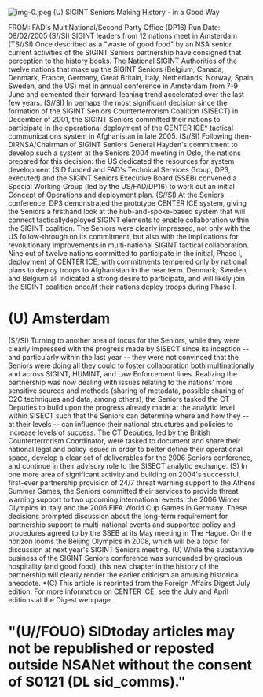 ![img-0.jpeg](img-0.jpeg)
(U) SIGINT Seniors Making History - in a Good Way

FROM:
FAD's MultiNational/Second Party Office (DP16)
Run Date: 08/02/2005
(S//SI) SIGINT leaders from 12 nations meet in Amsterdam
(TS//SI) Once described as a "waste of good food" by an NSA senior, current activities of the SIGINT Seniors partnership have consigned that perception to the history books. The National SIGINT Authorities of the twelve nations that make up the SIGINT Seniors (Belgium, Canada, Denmark, France, Germany, Great Britain, Italy, Netherlands, Norway, Spain, Sweden, and the US) met in annual conference in Amsterdam from 7-9 June and cemented their forward-leaning trend accelerated over the last few years.
(S//SI) In perhaps the most significant decision since the formation of the SIGINT Seniors Counterterrorism Coalition (SISECT) in December of 2001, the SIGINT Seniors committed their nations to participate in the operational deployment of the CENTER ICE* tactical communications system in Afghanistan in late 2005.
(S//SI) Following then-DIRNSA/Chairman of SIGINT Seniors General Hayden's commitment to develop such a system at the Seniors 2004 meeting in Oslo, the nations prepared for this decision: the US dedicated the resources for system development (SID funded and FAD's Technical Services Group, DP3, executed) and the SIGINT Seniors Executive Board (SSEB) convened a Special Working Group (led by the US/FAD/DP16) to work out an initial Concept of Operations and deployment plan.
(S//SI) At the Seniors conference, DP3 demonstrated the prototype CENTER ICE system, giving the Seniors a firsthand look at the hub-and-spoke-based system that will connect tacticallydeployed SIGINT elements to enable collaboration within the SIGINT coalition. The Seniors were clearly impressed, not only with the US follow-through on its commitment, but also with the implications for revolutionary improvements in multi-national SIGINT tactical collaboration. Nine out of twelve nations committed to participate in the initial, Phase I, deployment of CENTER ICE, with commitments tempered only by national plans to deploy troops to Afghanistan in the near term. Denmark, Sweden, and Belgium all indicated a strong desire to participate, and will likely join the SIGINT coalition once/if their nations deploy troops during Phase I.

# (U) Amsterdam 

(S//SI) Turning to another area of focus for the Seniors, while they were clearly impressed with the progress made by SISECT since its inception -- and particularly within the last year -- they were not convinced that the Seniors were doing all they could to foster collaboration both multinationally and across SIGINT, HUMINT, and Law Enforcement lines. Realizing the partnership was now dealing with issues relating to the nations' more sensitive sources and methods (sharing of metadata, possible sharing of C2C techniques and data, among others), the Seniors tasked the CT Deputies to build upon the progress already made at the analytic level within SISECT such that the Seniors can determine where and how they -- at their levels -- can influence their national structures and policies to increase levels of success. The CT Deputies, led by the British Counterterrorism Coordinator, were tasked to document and share their national legal and policy issues in order to better define their operational space, develop a clear set of deliverables for the 2006 Seniors conference, and continue in their advisory role to the SISECT analytic exchange.
(S) In one more area of significant activity and building on 2004's successful, first-ever
partnership provision of 24/7 threat warning support to the Athens Summer Games, the Seniors committed their services to provide threat warning support to two upcoming international events: the 2006 Winter Olympics in Italy and the 2006 FIFA World Cup Games in Germany. These decisions prompted discussion about the long-term requirement for partnership support to multi-national events and supported policy and procedures agreed to by the SSEB at its May meeting in The Hague. On the horizon looms the Beijing Olympics in 2008, which will be a topic for discussion at next year's SIGINT Seniors meeting.
(U) While the substantive business of the SIGINT Seniors conference was surrounded by gracious hospitality (and good food), this new chapter in the history of the partnership will clearly render the earlier criticism an amusing historical anecdote.
*(C) This article is reprinted from the Foreign Affairs Digest July edition. For more information on CENTER ICE, see the July and April editions at the Digest web page .

# "(U//FOUO) SIDtoday articles may not be republished or reposted outside NSANet without the consent of S0121 (DL sid_comms)."
